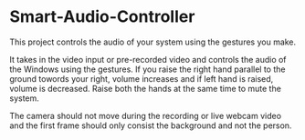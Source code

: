# Smart-Audio-Controller
This project controls the audio of your system using the gestures you make.

It takes in the video input or pre-recorded video and controls the audio of the Windows using the gestures. If you raise the right hand parallel to the ground towords your right, volume increases and if left hand is raised, volume is decreased. Raise both the hands at the same time to mute the system.

The camera should not move during the recording or live webcam video and the first frame should only consist the background and not the person.
